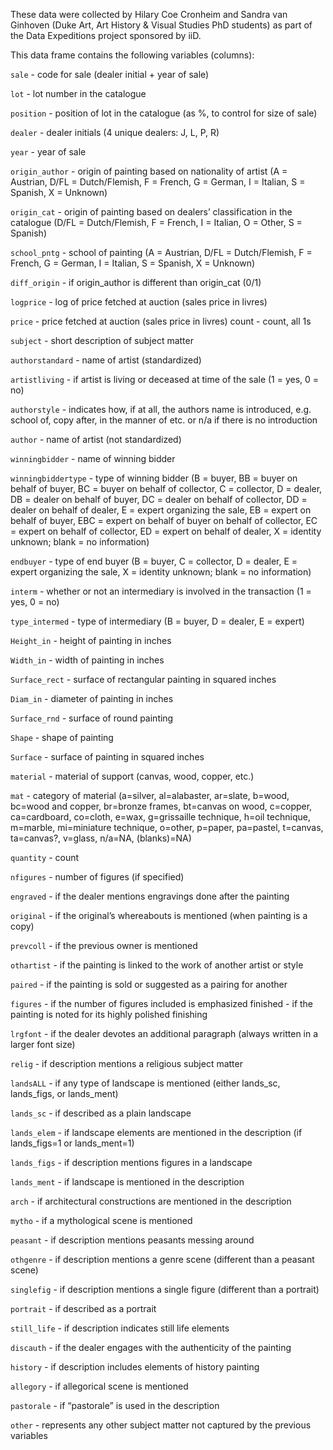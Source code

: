 These data were collected by Hilary Coe Cronheim and Sandra van Ginhoven (Duke Art, Art History & Visual Studies PhD students) as part of the Data Expeditions project sponsored by iiD.

This data frame contains the following variables (columns):

`sale` - code for sale (dealer initial + year of sale)

`lot` - lot number in the catalogue

`position` - position of lot in the catalogue (as %, to control for size of sale) 

`dealer` - dealer initials (4 unique dealers: J, L, P, R)

`year` - year of sale

`origin_author` - origin of painting based on nationality of artist (A = Austrian, D/FL = Dutch/Flemish, F = French, G = German, I = Italian, S = Spanish, X = Unknown)

`origin_cat` - origin of painting based on dealers’ classification in the catalogue (D/FL = Dutch/Flemish, F = French, I = Italian, O = Other, S = Spanish)

`school_pntg` - school of painting (A = Austrian, D/FL = Dutch/Flemish, F = French, G = German, I = Italian, S = Spanish, X = Unknown)

`diff_origin` - if origin_author is different than origin_cat (0/1)

`logprice` - log of price fetched at auction (sales price in livres)

`price` - price fetched at auction (sales price in livres)
count - count, all 1s

`subject` - short description of subject matter

`authorstandard` - name of artist (standardized)

`artistliving` - if artist is living or deceased at time of the sale (1 = yes, 0 = no)

`authorstyle` - indicates how, if at all, the authors name is introduced, e.g. school of, copy after, in the manner of etc. or n/a if there is no introduction

`author` - name of artist (not standardized)

`winningbidder` - name of winning bidder

`winningbiddertype` - type of winning bidder (B = buyer, BB = buyer on behalf of buyer, BC = buyer on behalf of collector, C = collector, D = dealer, DB = dealer on behalf of buyer, DC = dealer on behalf of collector, DD = dealer on behalf of dealer, E = expert organizing the sale, EB = expert on behalf of buyer, EBC = expert on behalf of buyer on behalf of collector, EC = expert on behalf of collector, ED = expert on behalf of dealer, X = identity unknown; blank = no information)

`endbuyer` - type of end buyer (B = buyer, C = collector, D = dealer, E = expert organizing the sale, X = identity unknown; blank = no information)

`interm` - whether or not an intermediary is involved in the transaction (1 = yes, 0 = no)

`type_intermed` - type of intermediary (B = buyer, D = dealer, E = expert)

`Height_in` - height of painting in inches

`Width_in` - width of painting in inches

`Surface_rect` - surface of rectangular painting in squared inches

`Diam_in` - diameter of painting in inches

`Surface_rnd` - surface of round painting

`Shape` - shape of painting

`Surface` - surface of painting in squared inches

`material` - material of support (canvas, wood, copper, etc.)

`mat` - category of material (a=silver, al=alabaster, ar=slate, b=wood, bc=wood and copper, br=bronze frames, bt=canvas on wood, c=copper, ca=cardboard, co=cloth, e=wax, g=grissaille technique, h=oil technique, m=marble, mi=miniature technique, o=other, p=paper, pa=pastel, t=canvas, ta=canvas?, v=glass, n/a=NA, (blanks)=NA)

`quantity` - count

`nfigures` - number of figures (if specified)

`engraved` - if the dealer mentions engravings done after the painting

`original` - if the original’s whereabouts is mentioned (when painting is a copy)

`prevcoll` - if the previous owner is mentioned

`othartist` - if the painting is linked to the work of another artist or style

`paired` - if the painting is sold or suggested as a pairing for another

`figures` - if the number of figures included is emphasized
finished - if the painting is noted for its highly polished finishing

`lrgfont` - if the dealer devotes an additional paragraph (always written in a larger font size)

`relig` - if description mentions a religious subject matter

`landsALL` - if any type of landscape is mentioned (either lands_sc, lands_figs, or lands_ment)

`lands_sc` - if described as a plain landscape

`lands_elem` - if landscape elements are mentioned in the description (if lands_figs=1 or lands_ment=1)

`lands_figs` - if description mentions figures in a landscape

`lands_ment` - if landscape is mentioned in the description

`arch` - if architectural constructions are mentioned in the description

`mytho` - if a mythological scene is mentioned

`peasant` - if description mentions peasants messing around

`othgenre` - if description mentions a genre scene (different than a peasant scene)

`singlefig` - if description mentions a single figure (different than a portrait)

`portrait` - if described as a portrait

`still_life` - if description indicates still life elements

`discauth` - if the dealer engages with the authenticity of the painting

`history` - if description includes elements of history painting

`allegory` - if allegorical scene is mentioned

`pastorale` - if “pastorale” is used in the description

`other` - represents any other subject matter not captured by the previous variables

